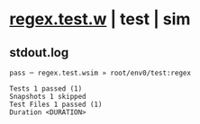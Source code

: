 # [regex.test.w](../../../../../../tests/sdk_tests/std/regex.test.w) | test | sim

## stdout.log
```log
pass ─ regex.test.wsim » root/env0/test:regex

Tests 1 passed (1)
Snapshots 1 skipped
Test Files 1 passed (1)
Duration <DURATION>
```

